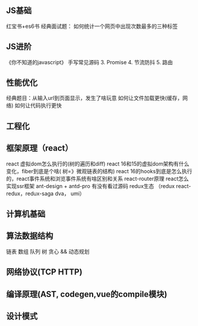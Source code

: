 ## JS基础
红宝书+es6书
经典面试题： 如何统计一个网页中出现次数最多的三种标签
## JS进阶

《你不知道的javascript》
手写常见源码
3. Promise
4. 节流防抖
5. 路由

## 性能优化
经典题目：从输入url到页面显示，发生了啥玩意
如何让文件加载更快(缓存，网络)
如何让代码执行更快

## 工程化
## 框架原理（react）
react 虚拟dom怎么执行的(树的遍历和diff)
react 16和15的虚拟dom架构有什么变化，fiber到底是个啥( 树=》微观链表的结构)
react 16的hooks到底是怎么执行的，react事件系统和浏览事件系统有啥区别和关系
react-router原理
react怎么实现ssr框架
ant-design + antd-pro 有没有看过源码
redux生态 （redux react-redux，redux-saga dva， umi）

## 计算机基础
## 算法数据结构
链表
数组
队列
树
贪心 && 动态规划
## 网络协议(TCP HTTP)
## 编译原理(AST, codegen,vue的compile模块)
## 设计模式

